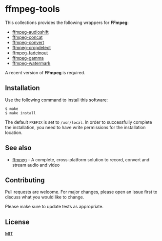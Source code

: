 # ffmpeg-tools


This collections provides the following wrappers for **FFmpeg**:

+ [ffmpeg-audioshift](share/doc/ffmpeg-audioshift.md)
+ [ffmpeg-concat](share/doc/ffmpeg-concat.md)
+ [ffmpeg-convert](share/doc/ffmpeg-convert.md)
+ [ffmpeg-cropdetect](share/doc/ffmpeg-cropdetect.md)
+ [ffmpeg-fadeinout](share/doc/ffmpeg-fadeinout.md)
+ [ffmpeg-gamma](share/doc/ffmpeg-gamma.md)
+ [ffmpeg-watermark](share/doc/ffmpeg-watermark.md)

A recent version of **FFmpeg** is required.


## Installation


Use the following command to install this software:

```console
$ make
$ make install
```

The default `PREFIX` is set to `/usr/local`.  In order to successfully complete the installation, you need to have write permissions for the installation location.


## See also


- [ffmpeg](https://ffmpeg.org/) - A complete, cross-platform solution to record, convert and stream audio and video


## Contributing


Pull requests are welcome. For major changes, please open an issue first to discuss what you would like to change.

Please make sure to update tests as appropriate.


## License


[MIT](https://choosealicense.com/licenses/mit/)
